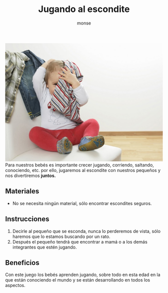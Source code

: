﻿---
layout: post
title:  "Jugando al escondite"
tags: [corporal]
categories: [bebes, actividad]
author: monse
image: /assets/posts/2020-06-15-jugando-al-escondite.jpeg
---
![Actividad del escondite](/assets/posts/2020-06-15-jugando-al-escondite.jpeg)<br/>
Para nuestros bebés es importante crecer jugando, corriendo, saltando, conociendo, etc. por ello, jugaremos al escondite con nuestros pequeños y nos divertiremos **juntos.**

## Materiales 
 - No se necesita ningún material, sólo encontrar escondites seguros.

## Instrucciones 
1. Decirle al pequeño que se esconda, nunca lo perderemos de vista, sólo haremos que lo estamos buscando por un rato. 
2. Después el pequeño tendrá que encontrar a mamá o a los demás integrantes que estén jugando. 

## Beneficios 
Con este juego los bebés aprenden jugando, sobre todo en esta edad en la que están conociendo el mundo y se están desarrollando en todos los aspectos.